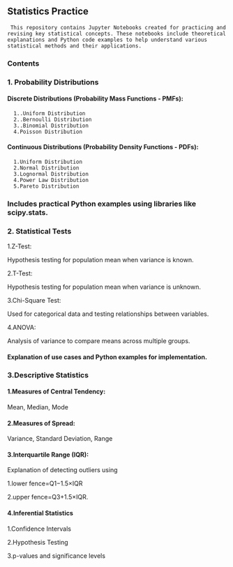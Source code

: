 ## Statistics Practice
     This repository contains Jupyter Notebooks created for practicing and revising key statistical concepts. These notebooks include theoretical explanations and Python code examples to help understand various statistical methods and their applications.

### Contents
### 1. Probability Distributions
#### Discrete Distributions (Probability Mass Functions - PMFs):
      1..Uniform Distribution
      2..Bernoulli Distribution
      3..Binomial Distribution
      4.Poisson Distribution

#### Continuous Distributions (Probability Density Functions - PDFs):
      1.Uniform Distribution
      2.Normal Distribution
      3.Lognormal Distribution
      4.Power Law Distribution
      5.Pareto Distribution


### Includes practical Python examples using libraries like scipy.stats.

### 2. Statistical Tests

1.Z-Test:

   Hypothesis testing for population mean when variance is known.

2.T-Test:

   Hypothesis testing for population mean when variance is unknown.
 
3.Chi-Square Test:

   Used for categorical data and testing relationships between variables.

4.ANOVA:

   Analysis of variance to compare means across multiple groups.

#### Explanation of use cases and Python examples for implementation.
### 3.Descriptive Statistics

#### 1.Measures of Central Tendency:

Mean, Median, Mode

#### 2.Measures of Spread:

Variance, Standard Deviation, Range

#### 3.Interquartile Range (IQR):

Explanation of detecting outliers using 

1.lower fence=Q1−1.5×IQR  

2.upper fence=Q3+1.5×IQR.

#### 4.Inferential Statistics

1.Confidence Intervals

2.Hypothesis Testing

3.p-values and significance levels
